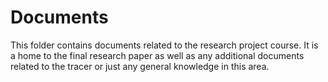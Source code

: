 # Documents

This folder contains documents related to the research project course.
It is a home to the final research paper as well as any additional documents related to the tracer or just any general knowledge in this area.

